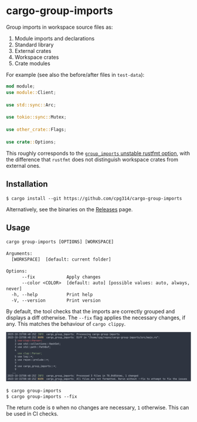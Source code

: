 # cargo-group-imports

Group imports in workspace source files as:

1. Module imports and declarations
2. Standard library
3. External crates
4. Workspace crates
5. Crate modules

For example (see also the before/after files in `test-data`):

```rust
mod module;
use module::Client;

use std::sync::Arc;

use tokio::sync::Mutex;

use other_crate::Flags;

use crate::Options;

```

This roughly corresponds to the [`group_imports` unstable rustfmt option](https://rust-lang.github.io/rustfmt/?version=v1.4.38&search=#group_imports), with the difference
that `rustfmt` does not distinguish workspace crates from external ones.

## Installation

```
$ cargo install --git https://github.com/cpg314/cargo-group-imports
```

Alternatively, see the binaries on the [Releases](https://github.com/cpg314/cargo-group-imports/releases) page.

## Usage

```
cargo group-imports [OPTIONS] [WORKSPACE]

Arguments:
  [WORKSPACE]  [default: current folder]

Options:
      --fix            Apply changes
      --color <COLOR>  [default: auto] [possible values: auto, always, never]
  -h, --help           Print help
  -V, --version        Print version
```

By default, the tool checks that the imports are correctly grouped and displays a diff otherwise. The `--fix` flag applies the necessary changes, if any. This matches the behaviour of `cargo clippy`.

![Screenshot](screenshot.png)

```
$ cargo group-imports
$ cargo group-imports --fix
```

The return code is `0` when no changes are necessary, `1` otherwise. This can be used in CI checks.
